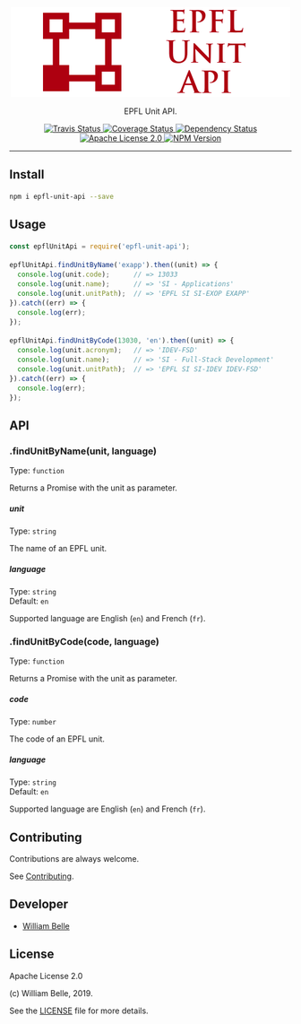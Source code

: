 <p align="center">
  <img alt="EPFL Unit API" src="https://raw.githubusercontent.com/innovativeinnovation/epfl-unit-api/master/docs/readme/readme-logo.png">
</p>

<p align="center">
  EPFL Unit API.
</p>

<p align="center">
  <a href="https://travis-ci.org/innovativeinnovation/epfl-unit-api">
    <img alt="Travis Status" src="https://travis-ci.org/innovativeinnovation/epfl-unit-api.svg?branch=master">
  </a>
  <a href="https://coveralls.io/github/innovativeinnovation/epfl-unit-api?branch=master">
    <img alt="Coverage Status" src="https://coveralls.io/repos/github/innovativeinnovation/epfl-unit-api/badge.svg?branch=master"/>
  </a>
  <a href="https://david-dm.org/innovativeinnovation/epfl-unit-api">
    <img alt="Dependency Status" src="https://david-dm.org/innovativeinnovation/epfl-unit-api/status.svg"/>
  </a>
  <a href="https://raw.githubusercontent.com/innovativeinnovation/epfl-unit-api/master/LICENSE">
    <img alt="Apache License 2.0" src="https://img.shields.io/badge/license-Apache%202.0-blue.svg">
  </a>
  <a href='https://www.npmjs.com/package/epfl-unit-api'>
    <img alt="NPM Version" src="https://img.shields.io/npm/v/epfl-unit-api.svg" />
  </a>
</p>

---

Install
-------

```bash
npm i epfl-unit-api --save
```

Usage
-----

```javascript
const epflUnitApi = require('epfl-unit-api');

epflUnitApi.findUnitByName('exapp').then((unit) => {
  console.log(unit.code);      // => 13033
  console.log(unit.name);      // => 'SI - Applications'
  console.log(unit.unitPath);  // => 'EPFL SI SI-EXOP EXAPP'
}).catch((err) => {
  console.log(err);
});

epflUnitApi.findUnitByCode(13030, 'en').then((unit) => {
  console.log(unit.acronym);   // => 'IDEV-FSD'
  console.log(unit.name);      // => 'SI - Full-Stack Development'
  console.log(unit.unitPath);  // => 'EPFL SI SI-IDEV IDEV-FSD'
}).catch((err) => {
  console.log(err);
});
```

API
---

### .findUnitByName(unit, language)

Type: `function`

Returns a Promise with the unit as parameter.

##### unit

Type: `string`

The name of an EPFL unit.

##### language

Type: `string`  
Default: `en`

Supported language are English (`en`) and French (`fr`).

### .findUnitByCode(code, language)

Type: `function`

Returns a Promise with the unit as parameter.

##### code

Type: `number`

The code of an EPFL unit.

##### language

Type: `string`  
Default: `en`

Supported language are English (`en`) and French (`fr`).

Contributing
------------

Contributions are always welcome.

See [Contributing](CONTRIBUTING.md).

Developer
---------

  * [William Belle](https://github.com/williambelle)

License
-------

Apache License 2.0

(c) William Belle, 2019.

See the [LICENSE](LICENSE) file for more details.
